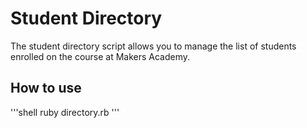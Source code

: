 Student Directory
=================

The student directory script allows you to manage
the list of students enrolled on the course at
Makers Academy.

How to use
----------

'''shell
ruby directory.rb
'''